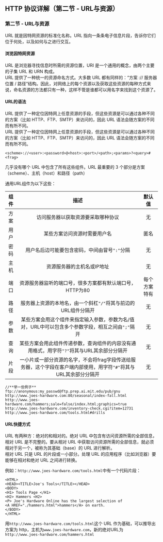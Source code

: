 ## HTTP 协议详解（第二节 - URL与资源）

### 第二节 - URL与资源
URL 就是因特网资源的标准化名称。URL 指向一条条电子信息片段，告诉你它们位于何处，以及如何与之进行交互。

#### 浏览因特网资源
URL 是浏览器寻找信息时所需的资源位置，URI 是一个通用的概念，由两个主要的子集 URL 和 URN 构成。   
URL 提供了一种统一的资源命名方式。大多数 URL 都有同样的：“方案 :// 服务器位置 / 路径”结构。因此，对网络上的每个资源以及获取这些资源的每种方式来说，命名资源的方法都只有一种，这样不管是谁都可以用名字来找到这个资源了。

#### URL的语法
URL 提供了一种定位因特网上任意资源的手段，但这些资源是可以通过各种不同的方案（比如 HTTP、FTP、SMTP）来访问的，因此 URL 语法会随方案的不同而有所不同。   
URL 提供了一种定位因特网上任意资源的手段，但这些资源是可以通过各种不同的方案（比如 HTTP、FTP、SMTP）来访问的，因此 URL 语法会随方案的不同而有所不同。
```
<scheme>://<user>:<password>@<host>:<port>/<path>;<params>?<query>#<frag>
```
几乎没有哪个 URL 中包含了所有这些组件。URL 最重要的 3 个部分是方案（scheme）、主机（host）和路径（path）

通用URL组件为以下这些：

组件 | 描述 | 默认值
:---: | :---: | :---:
方案 | 访问服务器以获取资源要采取哪种协议 | 无
用户 | 某些方案访问资源时需要用户名 | 匿名
密码 | 用户名后边可能要包含密码，中间由冒号`":"`分隔 | 无
主机 | 资源服务器的主机名或IP地址 | 无
端口 | 资源服务器监听的端口号，很多方案都有默认端口号，HTTP为80 | 每个方案特有
路径 | 服务器上资源的本地名，由一个斜杠`"/"`将其与前边的URL组件分隔开 | 无
参数 | 某些方案会用这个组件来指定输入参数，参数为名/值对，URL中可以包含多个参数字段，相互之间由`";"`隔开 | 无 
查询 | 某些方案会用此组件传递参数，查询组件的内容没有通用格式，用字符`"?"`将其与URL其余部分分隔开 | 无
片段 | 一小片或一部分资源的名字，不会将frag字段传送给服务器，这个字段在客户端内部使用，用字符`"#"`将其与URL其余部分分隔开 | 无
```
//**举一些例子**
ftp://anonymous:my_passwd@ftp.prep.ai.mit.edu/pub/gnu
http://www.joes-hardware.com:80/seasonal/index-fall.html
http://www.joes-hardware.com/hammers;sale=false/index.html;graphics=true
http://www.joes-hardware.com/inventory-check.cgi?item=12731
http://www.joes-hardware.com/tools.html#drills
```

#### URL快捷方式
URL 有两种方：绝对的和相对的。绝对 URL 中包含有访问资源所需的全部信息，相对 URL 是不完整的。要从相对 URL 中获取访问资源所需的全部信息，就必须相对于另一个，被称为其基础（base）的 URL 进行解析。   
相对 URL 只是 URL 的片段或一小部分。处理 URL 的应用程序（比如浏览器）要能够在相对和绝对 URL 之间进行转换。

例如：`http://www.joes-hardware.com/tools.html`中有一个代码片段：

```
<HTML>
<HEAD><TITLE>Joe's Tools</TITLE></HEAD>
<BODY>
<H1> Tools Page </H1>
<H2> Hammers <H2>
<P> Joe's Hardware Online has the largest selection of 
<A HREF="./hammers.html">hammers</A> on earth.
</BODY>
</HTML>
```
用`http://www.joes-hardware.com/tools.html`这个 URL 作为基础，可以推导出方案为 http，主机为`www.joes-hardware.com`，新的绝对URL为`http://www.joes-hardware.com/hammers.html`